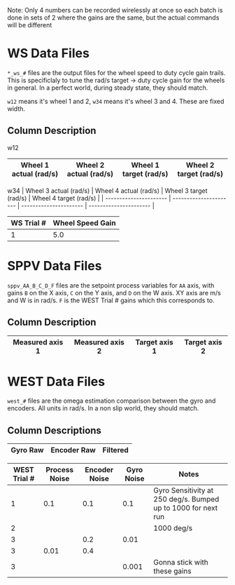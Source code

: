 Note: Only 4 numbers can be recorded wirelessly at once so each batch is done in sets of 2
where the gains are the same, but the actual commands will be different

# WS Data Files

`*_ws_#` files are the output files for the wheel speed to duty cycle gain trails. This is specificlaly to tune the rad/s target -> duty cycle gain for the wheels in general. In a perfect world, during steady state, they should match.


`w12` means it's wheel 1 and 2, `w34` means it's wheel 3 and 4. These are fixed width.

## Column Description

w12

| Wheel 1 actual (rad/s) | Wheel 2 actual (rad/s) | Wheel 1 target (rad/s) | Wheel 2 target (rad/s) |
| ---------------------- | ---------------------- | ---------------------- | ---------------------- |

w34
| Wheel 3 actual (rad/s) | Wheel 4 actual (rad/s) | Wheel 3 target (rad/s) | Wheel 4 target (rad/s) |
| ---------------------- | ---------------------- | ---------------------- | ---------------------- |

| WS Trial # | Wheel Speed Gain |
| ---------- | ---------------- |
| 1          |              5.0 |

# SPPV Data Files

`sppv_AA_B_C_D_F` files are the setpoint process variables for `AA` axis, with gains `B` on the X axis, `C` on the Y axis, and `D` on the W axis. XY axis are m/s and W is in rad/s. `F` is the WEST Trial # gains which this corresponds to.

## Column Description

| Measured axis 1 | Measured axis 2 | Target axis 1 | Target axis 2 |
| --------------- | --------------- | ------------- | ------------- |




# WEST Data Files

`west_#` files are the omega estimation comparison between the gyro and encoders. All units in rad/s. In a non slip world, they should match.

## Column Descriptions
| Gyro Raw | Encoder Raw | Filtered |
| -------- | ----------- | -------- |

| WEST Trial # | Process Noise | Encoder Noise | Gyro Noise | Notes |
| ------------ | ------------- | ------------- | ---------- | ----- |
| 1            | 0.1           | 0.1           | 0.1        | Gyro Sensitivity at 250 deg/s. Bumped up to 1000 for next run |
| 2            |               |               |            | 1000 deg/s |
| 3            |               | 0.2           | 0.01       |       |
| 3            | 0.01          | 0.4           |            |       |
| 3            |               |               | 0.001      | Gonna stick with these gains |
